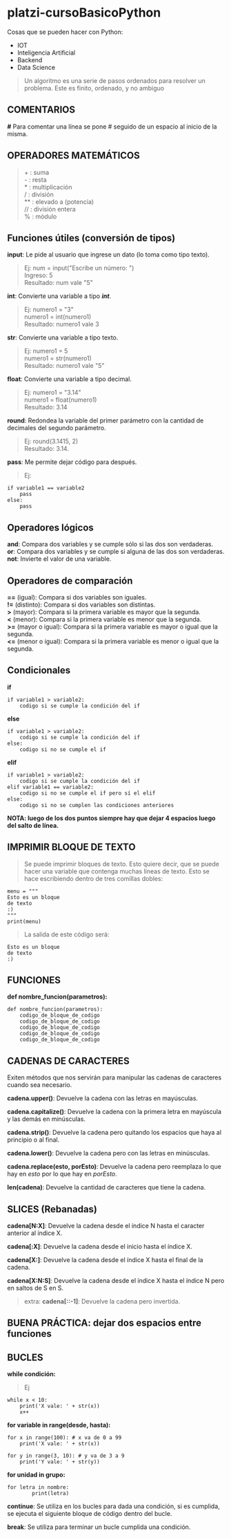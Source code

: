 # platzi-cursoBasicoPython  
  
Cosas que se pueden hacer con Python:  
* IOT  
* Inteligencia Artificial  
* Backend  
* Data Science  
  
> Un algoritmo es una serie de pasos ordenados para resolver un problema. Este es finito, ordenado, y no ambiguo  
  
## COMENTARIOS  
  
**#** Para comentar una línea se pone # seguido de un espacio al inicio de la misma.  
  
## OPERADORES MATEMÁTICOS  
> \+ : suma  
> \- : resta  
> \* : multiplicación  
> / : división  
> ** : elevado a (potencia)  
> // : división entera  
> % : módulo  
  
## Funciones útiles (conversión de tipos)  
  
**input**: Le pide al usuario que ingrese un dato (lo toma como tipo texto).  
>Ej: num = input("Escribe un número: ")  
Ingreso: 5  
Resultado: num vale "5"
  
**int**: Convierte una variable a tipo ***int***.  
>Ej: numero1 = "3"  
numero1 = int(numero1)  
Resultado: numero1 vale 3  

**str**: Convierte una variable a tipo texto.  
>Ej: numero1 = 5  
numero1 = str(numero1)  
Resultado: numero1 vale "5"

**float**: Convierte una variable a tipo decimal.  
>Ej: numero1 = "3.14"  
numero1 = float(numero1)  
Resultado: 3.14  

**round**: Redondea la variable del primer parámetro con la cantidad de decimales del segundo parámetro.  
>Ej: round(3.1415, 2)  
Resultado: 3.14.  

**pass**: Me permite dejar código para después.  
>Ej:  
```  
if variable1 == variable2  
    pass  
else:  
    pass  
```  
  
## Operadores lógicos  
  
**and**: Compara dos variables y se cumple sólo si las dos son verdaderas.  
**or**: Compara dos variables y se cumple si alguna de las dos son verdaderas.  
**not**: Invierte el valor de una variable.  
  
## Operadores de comparación  
  
**==** (igual): Compara si dos variables son iguales.  
**!=** (distinto): Compara si dos variables son distintas.  
**>** (mayor): Compara si la primera variable es mayor que la segunda.  
**<** (menor): Compara si la primera variable es menor que la segunda.  
**>=** (mayor o igual): Compara si la primera variable es mayor o igual que la segunda.  
**<=** (menor o igual): Compara si la primera variable es menor o igual que la segunda.  
  
## Condicionales  
  
**if**  
```  
if variable1 > variable2:  
    codigo si se cumple la condición del if  
```  
  
**else**  
```  
if variable1 > variable2:  
    codigo si se cumple la condición del if  
else:  
    codigo si no se cumple el if  
```  

**elif**  
```  
if variable1 > variable2:  
    codigo si se cumple la condición del if  
elif variable1 == variable2:  
    codigo si no se cumple el if pero sí el elif  
else:  
    codigo si no se cumplen las condiciones anteriores  
```  

**NOTA: luego de los dos puntos siempre hay que dejar 4 espacios luego del salto de línea.**  
  
## IMPRIMIR BLOQUE DE TEXTO  
  
>Se puede imprimir bloques de texto. Esto quiere decir, que se puede hacer una variable que contenga muchas líneas de texto. Esto se hace escribiendo dentro de tres comillas dobles:  
```  
menu = """  
Esto es un bloque  
de texto  
:)  
"""  
print(menu)
```  
>La salida de este código será:  
``` 
Esto es un bloque  
de texto  
:)  
```   
  
## FUNCIONES  
  
**def nombre_funcion(parametros):**  
```  
def nombre_funcion(parametros):  
    codigo_de_bloque_de_codigo  
    codigo_de_bloque_de_codigo  
    codigo_de_bloque_de_codigo  
    codigo_de_bloque_de_codigo  
    codigo_de_bloque_de_codigo  
```  
  
## CADENAS DE CARACTERES  
  
Exiten métodos que nos servirán para manipular las cadenas de caracteres cuando sea necesario.  

**cadena.upper()**: Devuelve la cadena con las letras en mayúsculas.  

**cadena.capitalize()**: Devuelve la cadena con la primera letra en mayúscula y las demás en minúsculas.  

**cadena.strip()**: Devuelve la cadena pero quitando los espacios que haya al principio o al final.  

**cadena.lower()**: Devuelve la cadena pero con las letras en minúsculas.  

**cadena.replace(esto, porEsto)**: Devuelve la cadena pero reemplaza lo que hay en _esto_ por lo que hay en _porEsto_.  

**len(cadena)**: Devuelve la cantidad de caracteres que tiene la cadena.  
  
## SLICES (Rebanadas)  
  
**cadena[N:X]**: Devuelve la cadena desde el índice N hasta el caracter anterior al índice X.  
  
**cadena[:X]**: Devuelve la cadena desde el inicio hasta el índice X.  
  
**cadena[X:]**: Devuelve la cadena desde el índice X hasta el final de la cadena.  
  
**cadena[X:N:S]**: Devuelve la cadena desde el índice X hasta el índice N pero en saltos de S en S.  
  
>extra: **cadena[::-1]**: Devuelve la cadena pero invertida.  
  
## BUENA PRÁCTICA: dejar dos espacios entre funciones  
  
## BUCLES  
  
**while condición:**  
>Ej
```  
while x < 10:  
    print('X vale: ' + str(x))  
    x++  
```  
  
**for variable in range(desde, hasta):**  
```  
for x in range(100): # x va de 0 a 99  
    print('X vale: ' + str(x))  
  
for y in range(3, 10): # y va de 3 a 9  
    print('Y vale: ' + str(y))  
```  
  
**for unidad in grupo:**
```  
for letra in nombre:  
        print(letra)  
```  
  
**continue**: Se utiliza en los bucles para dada una condición, si es cumplida, se ejecuta el siguiente bloque de código dentro del bucle.  
  
**break**: Se utiliza para terminar un bucle cumplida una condición.  
  
